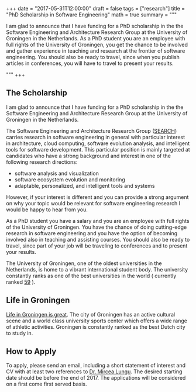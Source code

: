 +++
date = "2017-05-31T12:00:00"
draft = false
tags = ["research"]
title = "PhD Scholarship in Software Engineering"
math = true
summary = """

I am glad to announce that I have funding for a PhD scholarship in the the Software Engineering and Architecture Research Group at the University of Groningen in the Netherlands. As a PhD student you are an employee with full rights of the University of Groningen, you get the chance to be involved and gather experience in teaching and research at the frontier of software engineering. You should also be ready to travel, since when you publish articles in conferences, you will have to travel to present your results. 

"""
+++

## The Scholarship
I am glad to announce that I have funding for a PhD scholarship in the the Software Engineering and Architecture Research Group at the University of Groningen in the Netherlands. 

The Software Engineering and Architecture Research Group ([SEARCH](http://www.cs.rug.nl/search/Main/People)) carries research in software engineering in general with particular interest in architecture, cloud computing, software evolution analysis, and intelligent tools for software development. This particular position is mainly targeted at candidates who have a strong background and interest in one of the following research directions:

- software analysis and visualization
- software ecosystem evolution and monitoring
- adaptable, personalized, and intelligent tools and systems

However, if your interest is different and you can provide a strong argument on why your topic would be relevant for software engineering research I would be happy to hear from you.

As a PhD student you have a salary and you are an employee with full rights of the University of Groningen. You have the chance of doing cutting-edge research in software engineering and you have the option of  becoming involved also in teaching and assisting courses. You should also be ready to travel, since part of your job will be traveling to conferences and to present your results. 

The University of Groningen, one of the oldest universities in the Netherlands, is home to a vibrant international student body. The university constantly ranks as one of the best universities in the world ( currently ranked [59](http://www.shanghairanking.com/ARWU2017.html) ).

## Life in Groningen

<a href="http://www.groningenlife.nl/en">Life in Groningen is great</a>. The city of Groningen has an active cultural scene and a world class university sports center which offers a wide range of athletic activities. Groningen is constantly ranked as the best Dutch city to study in.

## How to Apply

To apply, please send an email, including a short statement of interest and CV with at least two references to [Dr. Mircea Lungu](http://mircealungu.github.io). The desired starting date should be before the end of 2017. The applications will be considered on a first come first served basis.

